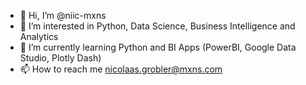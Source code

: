 - 👋 Hi, I’m @niic-mxns
- 👀 I’m interested in Python, Data Science, Business Intelligence and Analytics
- 🌱 I’m currently learning Python and BI Apps (PowerBI, Google Data Studio, Plotly Dash)
- 📫 How to reach me nicolaas.grobler@mxns.com

<!---
niic-mxns/niic-mxns is a ✨ special ✨ repository because its `README.md` (this file) appears on your GitHub profile.
You can click the Preview link to take a look at your changes.
--->
